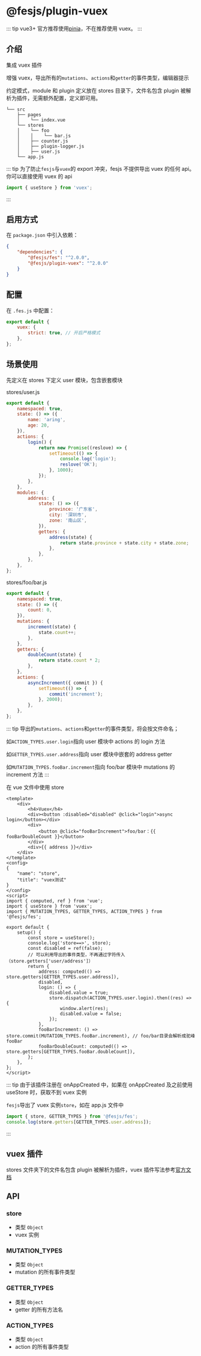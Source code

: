 # @fesjs/plugin-vuex

::: tip
vue3+ 官方推荐使用[pinia](./pinia)，不在推荐使用 vuex。
:::

## 介绍

集成 vuex 插件

增强 vuex，导出所有的`mutations`、`actions`和`getter`的事件类型，编辑器提示

约定模式，module 和 plugin 定义放在 stores 目录下，文件名包含 plugin 被解析为插件，无需额外配置，定义即可用。

```
└── src
    ├── pages
    │    └── index.vue
    └── stores
    │    └── foo
    │    │    └── bar.js
    │    ├── counter.js
    │    ├── plugin-logger.js
    │    ├── user.js
    └── app.js
```

::: tip
为了防止`fesjs`与`vuex`的 export 冲突，fesjs 不提供导出 vuex 的任何 api。你可以直接使用 vuex 的 api

```js
import { useStore } from 'vuex';
```

:::

## 启用方式

在 `package.json` 中引入依赖：

```json
{
    "dependencies": {
        "@fesjs/fes": "^2.0.0",
        "@fesjs/plugin-vuex": "^2.0.0"
    }
}
```

## 配置

在 `.fes.js` 中配置：

```js
export default {
    vuex: {
        strict: true, // 开启严格模式
    },
};
```

## 场景使用

先定义在 stores 下定义 user 模块，包含嵌套模块

stores/user.js

```js
export default {
    namespaced: true,
    state: () => ({
        name: 'aring',
        age: 20,
    }),
    actions: {
        login() {
            return new Promise((reslove) => {
                setTimeout(() => {
                    console.log('login');
                    reslove('OK');
                }, 1000);
            });
        },
    },
    modules: {
        address: {
            state: () => ({
                province: '广东省',
                city: '深圳市',
                zone: '南山区',
            }),
            getters: {
                address(state) {
                    return state.province + state.city + state.zone;
                },
            },
        },
    },
};
```

stores/foo/bar.js

```js
export default {
    namespaced: true,
    state: () => ({
        count: 0,
    }),
    mutations: {
        increment(state) {
            state.count++;
        },
    },
    getters: {
        doubleCount(state) {
            return state.count * 2;
        },
    },
    actions: {
        asyncIncrement({ commit }) {
            setTimeout(() => {
                commit('increment');
            }, 2000);
        },
    },
};
```

::: tip
导出的`mutations`、`actions`和`getter`的事件类型，将会按文件命名；

如`ACTION_TYPES.user.login`指向 user 模块中 actions 的 login 方法

如`GETTER_TYPES.user.address`指向 user 模块中嵌套的 address getter

如`MUTATION_TYPES.fooBar.increment`指向 foo/bar 模块中 mutations 的 increment 方法
:::

在 vue 文件中使用 store

```vue
<template>
    <div>
        <h4>Vuex</h4>
        <div><button :disabled="disabled" @click="login">async login</button></div>
        <div>
            <button @click="fooBarIncrement">foo/bar：{{ fooBarDoubleCount }}</button>
        </div>
        <div>{{ address }}</div>
    </div>
</template>
<config>
{
    "name": "store",
    "title": "vuex测试"
}
</config>
<script>
import { computed, ref } from 'vue';
import { useStore } from 'vuex';
import { MUTATION_TYPES, GETTER_TYPES, ACTION_TYPES } from '@fesjs/fes';

export default {
    setup() {
        const store = useStore();
        console.log('store==>', store);
        const disabled = ref(false);
        // 可以利用导出的事件类型，不再通过字符传入（store.getters['user/address']）
        return {
            address: computed(() => store.getters[GETTER_TYPES.user.address]),
            disabled,
            login: () => {
                disabled.value = true;
                store.dispatch(ACTION_TYPES.user.login).then((res) => {
                    window.alert(res);
                    disabled.value = false;
                });
            },
            fooBarIncrement: () => store.commit(MUTATION_TYPES.fooBar.increment), // foo/bar目录会解析成驼峰fooBar
            fooBarDoubleCount: computed(() => store.getters[GETTER_TYPES.fooBar.doubleCount]),
        };
    },
};
</script>
```

::: tip
由于该插件注册在 onAppCreated 中，如果在 onAppCreated 及之前使用 useStore 时，获取不到 vuex 实例

`fesjs`导出了 vuex 实例`store`，如在 app.js 文件中

```js
import { store, GETTER_TYPES } from '@fesjs/fes';
console.log(store.getters[GETTER_TYPES.user.address]);
```

:::

## vuex 插件

stores 文件夹下的文件名包含 plugin 被解析为插件，vuex 插件写法参考[官方文档](https://next.vuex.vuejs.org/guide/plugins.html)

## API

### store

-   类型 `Object`
-   vuex 实例

### MUTATION_TYPES

-   类型 `Object`
-   mutation 的所有事件类型

### GETTER_TYPES

-   类型 `Object`
-   getter 的所有方法名

### ACTION_TYPES

-   类型 `Object`
-   action 的所有事件类型
